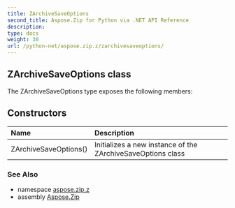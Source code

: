 ```yaml
---
title: ZArchiveSaveOptions
second_title: Aspose.Zip for Python via .NET API Reference
description: 
type: docs
weight: 30
url: /python-net/aspose.zip.z/zarchivesaveoptions/
---
```


## ZArchiveSaveOptions class



The ZArchiveSaveOptions type exposes the following members:
## Constructors
| Name | Description |
| :- | :- |
|ZArchiveSaveOptions()|Initializes a new instance of the ZArchiveSaveOptions class|

### See Also

* namespace [aspose.zip.z](/zip/python-net/aspose.zip.z/)
* assembly [Aspose.Zip](/zip/python-net/)

